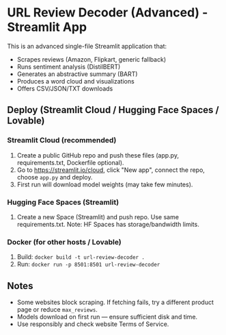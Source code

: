 # URL Review Decoder (Advanced) - Streamlit App

This is an advanced single-file Streamlit application that:
- Scrapes reviews (Amazon, Flipkart, generic fallback)
- Runs sentiment analysis (DistilBERT)
- Generates an abstractive summary (BART)
- Produces a word cloud and visualizations
- Offers CSV/JSON/TXT downloads

## Deploy (Streamlit Cloud / Hugging Face Spaces / Lovable)

### Streamlit Cloud (recommended)
1. Create a public GitHub repo and push these files (app.py, requirements.txt, Dockerfile optional).
2. Go to https://streamlit.io/cloud, click "New app", connect the repo, choose `app.py` and deploy.
3. First run will download model weights (may take few minutes).

### Hugging Face Spaces (Streamlit)
1. Create a new Space (Streamlit) and push repo. Use same requirements.txt. Note: HF Spaces has storage/bandwidth limits.

### Docker (for other hosts / Lovable)
1. Build: `docker build -t url-review-decoder .`
2. Run: `docker run -p 8501:8501 url-review-decoder`

## Notes
- Some websites block scraping. If fetching fails, try a different product page or reduce `max_reviews`.
- Models download on first run — ensure sufficient disk and time.
- Use responsibly and check website Terms of Service.
